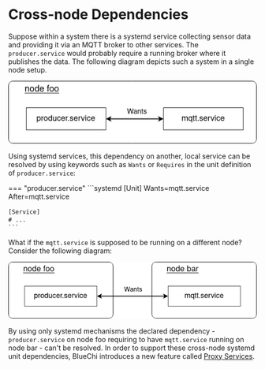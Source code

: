 <!-- markdownlint-disable-file MD010 MD013 MD014 MD024 MD046 -->
# Cross-node Dependencies

Suppose within a system there is a systemd service collecting sensor data and providing it via an MQTT broker to other services. The `producer.service` would probably require a running broker where it publishes the data. The following diagram depicts such a system in a single node setup.

![structure](../assets/img/bluechi_proxy_service_single_node.png)

Using systemd services, this dependency on another, local service can be resolved by using keywords such as `Wants` or `Requires` in the unit definition of `producer.service`:

=== "producer.service"
    ```systemd
    [Unit]
    Wants=mqtt.service
    After=mqtt.service

    [Service]
    # ...
    ```

What if the `mqtt.service` is supposed to be running on a different node? Consider the following diagram:

![structure](../assets/img/bluechi_proxy_service_multi_node.png)

By using only systemd mechanisms the declared dependency - `producer.service` on node foo requiring to have `mqtt.service` running on node bar - can't be resolved. In order to support these cross-node systemd unit dependencies, BlueChi introduces a new feature called [Proxy Services](./proxy_services.md).
